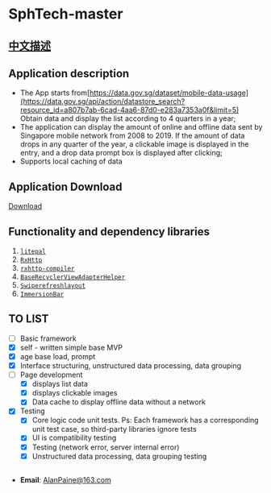# SphTech-master
## [中文描述](https://github.com/fcfrt/SphTech-master/blob/master/READMEZH.md "Editor.md")
## Application description

- The App starts from[https://data.gov.sg/dataset/mobile-data-usage](https://data.gov.sg/api/action/datastore_search?resource_id=a807b7ab-6cad-4aa6-87d0-e283a7353a0f&limit=5) Obtain data and display the list according to 4 quarters in a year;
- The application can display the amount of online and offline data sent by Singapore mobile network from 2008 to 2019. If the amount of data drops in any quarter of the year, a clickable image is displayed in the entry, and a drop data prompt box is displayed after clicking;
- Supports local caching of data

## Application Download
[Download](http://d.firim.info/sphtech)

## Functionality and dependency libraries

1. [`litepal`](https://github.com/LitePalFramework/LitePal)
2. [`RxHttp`](https://github.com/liujingxing/okhttp-RxHttp)
3. [`rxhttp-compiler`](https://github.com/liujingxing/okhttp-RxHttp)
4. [`BaseRecyclerViewAdapterHelper`](https://github.com/CymChad/BaseRecyclerViewAdapterHelper)
5. [`Swiperefreshlayout`](https://developer.android.google.cn/jetpack/androidx/releases/swiperefreshlayout?hl=zh-cn)
6. [`ImmersionBar`](https://github.com/gyf-dev/ImmersionBar)

## TO LIST

- [ ]  Basic framework
  - [x] self - written simple base MVP
  - [x] age base load, prompt
  - [x] Interface structuring, unstructured data processing, data grouping
- [ ] Page development
  - [x] displays list data
  - [x] displays clickable images
  - [x] Data cache to display offline data without a network
- [x] Testing
  - [x] Core logic code unit tests. Ps: Each framework has a corresponding unit test case, so third-party libraries ignore tests
  - [x] UI is compatibility testing
  - [x] Testing (network error, server internal error)
  - [x] Unstructured data processing, data grouping testing
## 
* **Email**: <AlanPaine@163.com>  
